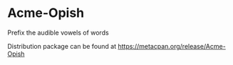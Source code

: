 Acme-Opish
==========

Prefix the audible vowels of words

Distribution package can be found at https://metacpan.org/release/Acme-Opish
